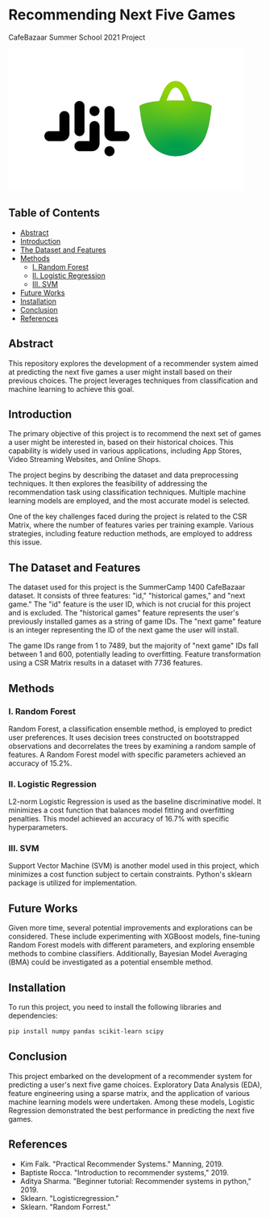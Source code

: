 # Recommending Next Five Games
CafeBazaar Summer School 2021 Project

![CafeBazaar Logo](cafebazaarlogo_1.png)

## Table of Contents
- [Abstract](#abstract)
- [Introduction](#introduction)
- [The Dataset and Features](#the-dataset-and-features)
- [Methods](#methods)
  - [I. Random Forest](#i-random-forest)
  - [II. Logistic Regression](#ii-logistic-regression)
  - [III. SVM](#iii-svm)
- [Future Works](#future-works)
- [Installation](#installation)
- [Conclusion](#conclusion)
- [References](#references)

## Abstract
This repository explores the development of a recommender system aimed at predicting the next five games a user might install based on their previous choices. The project leverages techniques from classification and machine learning to achieve this goal.

## Introduction
The primary objective of this project is to recommend the next set of games a user might be interested in, based on their historical choices. This capability is widely used in various applications, including App Stores, Video Streaming Websites, and Online Shops.

The project begins by describing the dataset and data preprocessing techniques. It then explores the feasibility of addressing the recommendation task using classification techniques. Multiple machine learning models are employed, and the most accurate model is selected.

One of the key challenges faced during the project is related to the CSR Matrix, where the number of features varies per training example. Various strategies, including feature reduction methods, are employed to address this issue.

## The Dataset and Features
The dataset used for this project is the SummerCamp 1400 CafeBazaar dataset. It consists of three features: "id," "historical games," and "next game." The "id" feature is the user ID, which is not crucial for this project and is excluded. The "historical games" feature represents the user's previously installed games as a string of game IDs. The "next game" feature is an integer representing the ID of the next game the user will install.

The game IDs range from 1 to 7489, but the majority of "next game" IDs fall between 1 and 600, potentially leading to overfitting. Feature transformation using a CSR Matrix results in a dataset with 7736 features.

## Methods
### I. Random Forest
Random Forest, a classification ensemble method, is employed to predict user preferences. It uses decision trees constructed on bootstrapped observations and decorrelates the trees by examining a random sample of features. A Random Forest model with specific parameters achieved an accuracy of 15.2%.

### II. Logistic Regression
L2-norm Logistic Regression is used as the baseline discriminative model. It minimizes a cost function that balances model fitting and overfitting penalties. This model achieved an accuracy of 16.7% with specific hyperparameters.

### III. SVM
Support Vector Machine (SVM) is another model used in this project, which minimizes a cost function subject to certain constraints. Python's sklearn package is utilized for implementation.

## Future Works
Given more time, several potential improvements and explorations can be considered. These include experimenting with XGBoost models, fine-tuning Random Forest models with different parameters, and exploring ensemble methods to combine classifiers. Additionally, Bayesian Model Averaging (BMA) could be investigated as a potential ensemble method.

## Installation
To run this project, you need to install the following libraries and dependencies:

```bash
pip install numpy pandas scikit-learn scipy
```
## Conclusion
This project embarked on the development of a recommender system for predicting a user's next five game choices. Exploratory Data Analysis (EDA), feature engineering using a sparse matrix, and the application of various machine learning models were undertaken. Among these models, Logistic Regression demonstrated the best performance in predicting the next five games.

## References
- Kim Falk. "Practical Recommender Systems." Manning, 2019.
- Baptiste Rocca. "Introduction to recommender systems," 2019.
- Aditya Sharma. "Beginner tutorial: Recommender systems in python," 2019.
- Sklearn. "Logisticregression."
- Sklearn. "Random Forrest."
